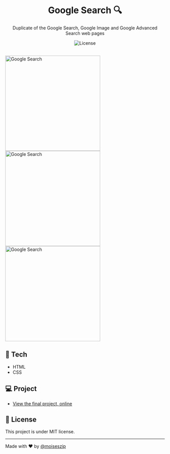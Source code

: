 <h1 align="center"> Google Search 🔍 </h1>

<p align="center">
Duplicate of the Google Search, Google Image and Google Advanced Search web pages</p>

<p align="center">
  <img alt="License" src="https://img.shields.io/static/v1?label=license&message=MIT&color=49AA26&labelColor=000000">
</p>

<br>

<img src="https://github.com/moiseszip/googlesearch/assets/57779751/db265aea-ecb0-4306-b026-d38e57bac697" alt="Google Search" width="300"/>
<img src="https://github.com/moiseszip/googlesearch/assets/57779751/ae645800-1808-4950-8e50-f45cd347387f" alt="Google Search" width="300"/>
<img src="https://github.com/moiseszip/googlesearch/assets/57779751/eabc2bb4-0ab3-4f7d-9d38-550297ae7473" alt="Google Search" width="300"/>

<br>

## 🚀 Tech

- HTML
- CSS

## 💻 Project

- [View the final project, online](https://moiseszip.github.io/googlesearch)

## 📃 License

This project is under MIT license.

---

Made with ♥ by [@moiseszip](https://www.instagram.com/moiseszip/)
